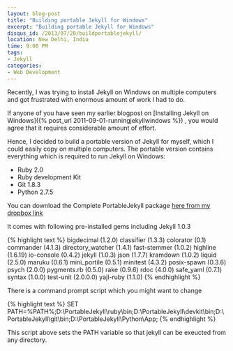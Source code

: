 ```yaml
---
layout: blog-post
title: "Building portable Jekyll for Windows"
excerpt: "Building portable Jekyll for Windows"
disqus_id: /2013/07/20/buildportablejekyll/
location: New Delhi, India
time: 9:00 PM
tags:
- Jekyll
categories:
- Web Development
---
```


Recently, I was trying to install Jekyll on Windows on multiple computers and got frustrated with enormous amount of work I had to do.

If anyone of you have seen my earlier blogpost on [Installing Jekyll on Windows]({% post_url 2011-09-01-runningjekyllwindows %}) , you would agree that it requires considerable amount of effort.

Hence, I decided to build a portable version of Jekyll for myself, which I could easily copy on multiple computers. The portable version contains 
everything which is required to run Jekyll on Windows:

* Ruby 2.0
* Ruby development Kit
* Git 1.8.3
* Python 2.7.5

You can download the Complete PortableJekyll package [here from my dropbox link](https://www.dropbox.com/sh/40l6mgbl1ce2kej/lF6ykQxt9d)

It comes with following pre-installed gems including Jekyll 1.0.3

{% highlight text %}
bigdecimal (1.2.0)
classifier (1.3.3)
colorator (0.1)
commander (4.1.3)
directory_watcher (1.4.1)
fast-stemmer (1.0.2)
highline (1.6.19)
io-console (0.4.2)
jekyll (1.0.3)
json (1.7.7)
kramdown (1.0.2)
liquid (2.5.0)
maruku (0.6.1)
mini_portile (0.5.1)
minitest (4.3.2)
posix-spawn (0.3.6)
psych (2.0.0)
pygments.rb (0.5.0)
rake (0.9.6)
rdoc (4.0.0)
safe_yaml (0.7.1)
syntax (1.0.0)
test-unit (2.0.0.0)
yajl-ruby (1.1.0)
{% endhighlight %}


There is a command prompt script which you might want to change

{% highlight text %}
SET PATH=%PATH%;D:\PortableJekyll\ruby\bin;D:\PortableJekyll\devkit\bin;D:\PortableJekyll\git\bin;D:\PortableJekyll\Python\App;
{% endhighlight %}

This script above sets the PATH variable so that jekyll can be exeucted from any directory.

